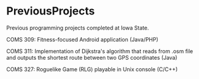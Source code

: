# PreviousProjects
Previous programming projects completed at Iowa State.

COMS 309: Fitness-focused Android application (Java/PHP)

COMS 311: Implementation of Dijkstra's algorithm that reads from .osm file and outputs the shortest route between two GPS coordinates (Java)

COMS 327: Roguelike Game (RLG) playable in Unix console (C/C++)

